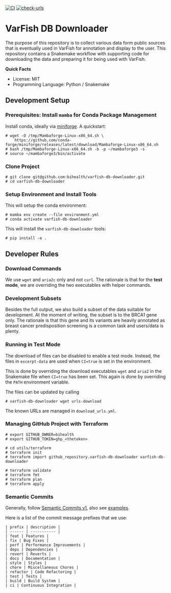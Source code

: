 [![CI](https://github.com/bihealth/varfish-db-downloader/actions/workflows/main.yml/badge.svg)](https://github.com/bihealth/varfish-db-downloader/actions/workflows/main.yml)
[![check-urls](https://github.com/bihealth/varfish-db-downloader/actions/workflows/check-urls.yml/badge.svg)](https://github.com/bihealth/varfish-db-downloader/actions/workflows/check-urls.yml)

# VarFish DB Downloader

The purpose of this repository is to collect various data form public sources that is eventually used in VarFish for annotation and display to the user.
This repository contains a Snakemake workflow with supporting code for downloading the data and preparing it for being used with VarFish.

**Quick Facts**

- License: MIT
- Programming Language: Python / Snakemake

## Development Setup

### Prerequisites: Install `mamba` for Conda Package Management

Install conda, ideally via [miniforge](https://github.com/conda-forge/miniforge).
A quickstart:

```
# wget -O /tmp/Mambaforge-Linux-x86_64.sh \
    https://github.com/conda-forge/miniforge/releases/latest/download/Mambaforge-Linux-x86_64.sh
# bash /tmp/Mambaforge-Linux-x86_64.sh -b -p ~/mambaforge3 -s
# source ~/mambaforge3/bin/activate
```

### Clone Project

```
# git clone git@github.com:bihealth/varfish-db-downloader.git
# cd varfish-db-downloader
```

### Setup Environment and Install Tools

This will setup the conda environment:


```
# mamba env create --file environment.yml
# conda activate varfish-db-downloader
```

This will install the `varfish-db-downloader` tools:

```
# pip install -e .
```


## Developer Rules

### Download Commands

We use `wget` and `aria2c` only and not `curl`.
The rationale is that for the **test mode**, we are overriding the two executables with helper commands.

### Development Subsets

Besides the full output, we also build a subset of the data suitable for development.
At the moment of writing, the subset is to the BRCA1 gene only.
The rationale is that this gene and its variants are heavily annotated as breast cancer predisposition screening is a common task and users/data is plenty.

### Running in Test Mode

The download of files can be disabled to enable a test mode.
Instead, the files in `excerpt-data` are used when `CI=true` is set in the environment.

This is done by overriding the download executables `wget` and `aria2` in the Snakemake file when `CI=true` has been set.
This again is done by overriding the `PATH` environment variable.

The files can be updated by calling

```
# varfish-db-downloader wget urls-download
```

The known URLs are managed in `download_urls.yml`.

### Managing GitHub Project with Terraform

```
# export GITHUB_OWNER=bihealth
# export GITHUB_TOKEN=ghp_<thetoken>

# cd utils/terraform
# terraform init
# terraform import github_repository.varfish-db-downloader varfish-db-downloader

# terraform validate
# terraform fmt
# terraform plan
# terraform apply
```

### Semantic Commits

Generally, follow [Semantic Commits v1](https://www.conventionalcommits.org/en/v1.0.0/#specification), also see [examples](https://www.conventionalcommits.org/en/v1.0.0/#examples).

Here is a list of the commit message prefixes that we use:

```
| prefix | description |
| ------ | ----------- |
| feat | Features |
| fix | Bug Fixes |
| perf | Performance Improvements |
| deps | Dependencies |
| revert | Reverts |
| docs | Documentation |
| style | Styles |
| chore | Miscellaneous Chores |
| refactor | Code Refactoring |
| test | Tests |
| build | Build System |
| ci | Continuous Integration |
```
